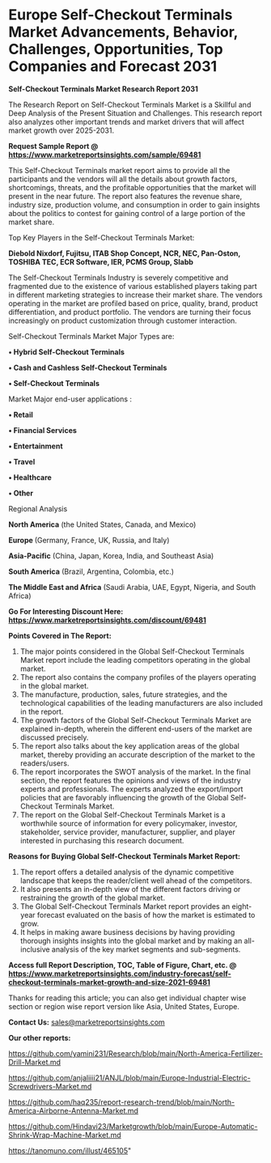  # Europe Self-Checkout Terminals Market Advancements, Behavior, Challenges, Opportunities, Top Companies and Forecast 2031

<strong>Self-Checkout Terminals Market Research Report 2031</strong>

The Research Report on Self-Checkout Terminals Market is a Skillful and Deep Analysis of the Present Situation and Challenges. This research report also analyzes other important trends and market drivers that will affect market growth over 2025-2031.

<strong>Request Sample Report @ <a href=https://www.marketreportsinsights.com/sample/69481>https://www.marketreportsinsights.com/sample/69481</a></strong>

This Self-Checkout Terminals market report aims to provide all the participants and the vendors will all the details about growth factors, shortcomings, threats, and the profitable opportunities that the market will present in the near future. The report also features the revenue share, industry size, production volume, and consumption in order to gain insights about the politics to contest for gaining control of a large portion of the market share.

Top Key Players in the Self-Checkout Terminals Market:

<strong>Diebold Nixdorf, Fujitsu, ITAB Shop Concept, NCR, NEC, Pan-Oston, TOSHIBA TEC, ECR Software, IER, PCMS Group, Slabb</strong>

The Self-Checkout Terminals Industry is severely competitive and fragmented due to the existence of various established players taking part in different marketing strategies to increase their market share. The vendors operating in the market are profiled based on price, quality, brand, product differentiation, and product portfolio. The vendors are turning their focus increasingly on product customization through customer interaction.

Self-Checkout Terminals Market Major Types are:

<strong>• Hybrid Self-Checkout Terminals

• Cash and Cashless Self-Checkout Terminals

• Self-Checkout Terminals</strong>

Market Major end-user applications :

<strong>• Retail

• Financial Services

• Entertainment

• Travel

• Healthcare

• Other</strong>

Regional Analysis

</u><strong><b>North America</b></strong> (the United States, Canada, and Mexico)

<strong><b>Europe </b></strong>(Germany, France, UK, Russia, and Italy)

<strong><b>Asia-Pacific</b></strong> (China, Japan, Korea, India, and Southeast Asia)

<strong><b>South America</b></strong> (Brazil, Argentina, Colombia, etc.)

<strong><b>The Middle East and Africa</b></strong> (Saudi Arabia, UAE, Egypt, Nigeria, and South Africa)

<strong>Go For Interesting Discount Here: <a href=https://www.marketreportsinsights.com/discount/69481>https://www.marketreportsinsights.com/discount/69481</a></strong>

<strong>Points Covered in The Report:</strong>
<ol>
  <li>The major points considered in the Global Self-Checkout Terminals Market report include the leading competitors operating in the global market.</li>
  <li>The report also contains the company profiles of the players operating in the global market.</li>
  <li>The manufacture, production, sales, future strategies, and the technological capabilities of the leading manufacturers are also included in the report.</li>
  <li>The growth factors of the Global Self-Checkout Terminals Market are explained in-depth, wherein the different end-users of the market are discussed precisely.</li>
  <li>The report also talks about the key application areas of the global market, thereby providing an accurate description of the market to the readers/users.</li>
  <li>The report incorporates the SWOT analysis of the market. In the final section, the report features the opinions and views of the industry experts and professionals. The experts analyzed the export/import policies that are favorably influencing the growth of the Global Self-Checkout Terminals Market.</li>
  <li>The report on the Global Self-Checkout Terminals Market is a worthwhile source of information for every policymaker, investor, stakeholder, service provider, manufacturer, supplier, and player interested in purchasing this research document.</li>
</ol>
<strong>Reasons for Buying Global Self-Checkout Terminals Market Report:</strong>

<ol>
  <li>The report offers a detailed analysis of the dynamic competitive landscape that keeps the reader/client well ahead of the competitors.</li>
  <li>It also presents an in-depth view of the different factors driving or restraining the growth of the global market.</li>
  <li>The Global Self-Checkout Terminals Market report provides an eight-year forecast evaluated on the basis of how the market is estimated to grow.</li>
  <li>It helps in making aware business decisions by having providing thorough insights insights into the global market and by making an all-inclusive analysis of the key market segments and sub-segments.</li>
</ol>
<strong>Access full Report Description, TOC, Table of Figure, Chart, etc. @ <a href=https://www.marketreportsinsights.com/industry-forecast/self-checkout-terminals-market-growth-and-size-2021-69481>https://www.marketreportsinsights.com/industry-forecast/self-checkout-terminals-market-growth-and-size-2021-69481</a></strong>


Thanks for reading this article; you can also get individual chapter wise section or region wise report version like Asia, United States, Europe.

<strong>Contact Us:</strong>
sales@marketreportsinsights.com

<strong>Our other reports:</strong>

<a href=https://github.com/yamini231/Research/blob/main/North-America-Fertilizer-Drill-Market.md>https://github.com/yamini231/Research/blob/main/North-America-Fertilizer-Drill-Market.md</a>

<a href=https://github.com/anjaliiii21/ANJL/blob/main/Europe-Industrial-Electric-Screwdrivers-Market.md>https://github.com/anjaliiii21/ANJL/blob/main/Europe-Industrial-Electric-Screwdrivers-Market.md</a>

<a href=https://github.com/haq235/report-research-trend/blob/main/North-America-Airborne-Antenna-Market.md>https://github.com/haq235/report-research-trend/blob/main/North-America-Airborne-Antenna-Market.md</a>

<a href=https://github.com/Hindavi23/Marketgrowth/blob/main/Europe-Automatic-Shrink-Wrap-Machine-Market.md>https://github.com/Hindavi23/Marketgrowth/blob/main/Europe-Automatic-Shrink-Wrap-Machine-Market.md</a>

<a href=https://tanomuno.com/illust/465105>https://tanomuno.com/illust/465105</a>"
